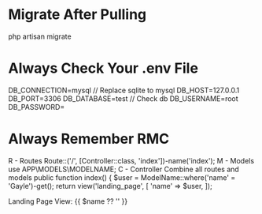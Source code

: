 <h1> Migrate After Pulling </h1>
php artisan migrate

<h1> Always Check Your .env File </h1>

DB_CONNECTION=mysql // Replace sqlite to mysql
DB_HOST=127.0.0.1
DB_PORT=3306
DB_DATABASE=test // Check db
DB_USERNAME=root
DB_PASSWORD=

<h1> Always Remember RMC </h1>
R - Routes
 Route::('/', [Controller::class, 'index'])-name('index');
M - Models
 use APP\MODELS\MODELNAME;
C - Controller
 Combine all routes and models
  public function index() {
      $user = ModelName::where('name' = 'Gayle')-get();
      return view('landing_page', [
          'name' => $user,
      ]);

  Landing Page View:
      {{ $name ?? '' }}

      
